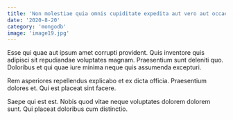 ```yaml
---
title: 'Non molestiae quia omnis cupiditate expedita aut vero aut occaecati.'
date: '2020-8-20'
category: 'mongodb'
image: 'image19.jpg'
---
```


Esse qui quae aut ipsum amet corrupti provident. Quis inventore quis adipisci sit repudiandae voluptates magnam. Praesentium sunt deleniti quo. Doloribus et qui quae iure minima neque quis assumenda excepturi.
 Rem asperiores repellendus explicabo et ex dicta officia. Praesentium dolores et. Qui est placeat sint facere.
 Saepe qui est est. Nobis quod vitae neque voluptates dolorem dolorem sunt. Qui placeat doloribus cum distinctio.
